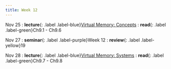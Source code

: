 ```yaml
---
title: Week 12
---
```


Nov 25
: **lecture**{: .label .label-blue}[Virtual Memory: Concepts](/ics-fa24/assets/lec/19-VM1.pdf)
  : **read**{: .label .label-green}Ch9.1 - Ch9.6

Nov 27
: **seminar**{: .label .label-purple}Week 12
  : **review**{: .label .label-yellow}19

Nov 28
: **lecture**{: .label .label-blue}[Virtual Memory: Systems](/ics-fa24/assets/lec/20-VM2.pdf)
  : **read**{: .label .label-green}Ch9.7 - Ch9.8